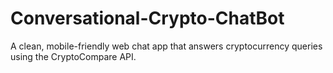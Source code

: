 # Conversational-Crypto-ChatBot
A clean, mobile-friendly web chat app that answers cryptocurrency queries using the CryptoCompare API.
